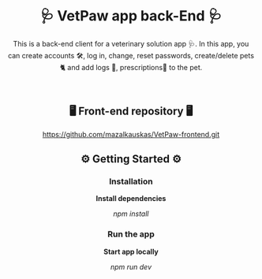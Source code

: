<div align="center">

# 🩺 VetPaw app back-End 🩺

This is a back-end client for a veterinary solution app 🩺. In this app, you can create accounts 🛠, log in, change, reset passwords, create/delete pets 🐈‍ and add logs 📃, prescriptions💊 to the pet.

<br/>

## 🖥️ Front-end repository 🖥️

https://github.com/mazalkauskas/VetPaw-frontend.git

## :gear: Getting Started :gear:

### Installation

**Install dependencies**

_npm install_

### Run the app

**Start app locally**

_npm run dev_

</div>

